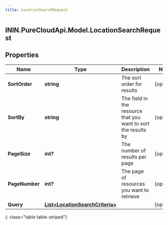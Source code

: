 ```yaml
---
title: LocationSearchRequest
---
```

## ININ.PureCloudApi.Model.LocationSearchRequest

## Properties

|Name | Type | Description | Notes|
|------------ | ------------- | ------------- | -------------|
| **SortOrder** | **string** | The sort order for results | [optional] |
| **SortBy** | **string** | The field in the resource that you want to sort the results by | [optional] |
| **PageSize** | **int?** | The number of results per page | [optional] |
| **PageNumber** | **int?** | The page of resources you want to retrieve | [optional] |
| **Query** | [**List&lt;LocationSearchCriteria&gt;**](LocationSearchCriteria.html) |  | [optional] |
{: class="table table-striped"}



